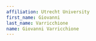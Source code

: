 ```yaml
---
affiliation: Utrecht University
first_name: Giovanni
last_name: Varricchione
name: Giovanni Varricchione
---
```

